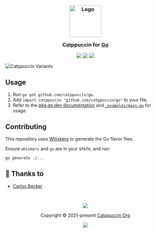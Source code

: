 <h3 align="center">
	<img src="https://raw.githubusercontent.com/catppuccin/catppuccin/main/assets/logos/exports/1544x1544_circle.png" width="100" alt="Logo"/><br/>
	<img src="https://raw.githubusercontent.com/catppuccin/catppuccin/main/assets/misc/transparent.png" height="30" width="0px"/>
	Catppuccin for <a href="https://go.dev">Go</a>
	<img src="https://raw.githubusercontent.com/catppuccin/catppuccin/main/assets/misc/transparent.png" height="30" width="0px"/>
</h3>

<p align="center">
	<a href="https://github.com/catppuccin/go/stargazers"><img src="https://img.shields.io/github/stars/catppuccin/go?colorA=363a4f&colorB=b7bdf8&style=for-the-badge"></a>
	<a href="https://github.com/catppuccin/go/issues"><img src="https://img.shields.io/github/issues/catppuccin/go?colorA=363a4f&colorB=f5a97f&style=for-the-badge"></a>
	<a href="https://github.com/catppuccin/go/contributors"><img src="https://img.shields.io/github/contributors/catppuccin/go?colorA=363a4f&colorB=a6da95&style=for-the-badge"></a>
</p>

![Catppuccin Variants](https://raw.githubusercontent.com/catppuccin/go/main/_examples/catppuccin.gif)

## Usage

1. Run `go get github.com/catppuccin/go`.
2. Add `import catppuccin "github.com/catppuccin/go"` to your file.
3. Refer to the [pkg.go.dev documentation](https://pkg.go.dev/github.com/catppuccin/go) and [`_examples/main.go`](https://github.com/catppuccin/go/blob/main/_examples/main.go) for usage.

## Contributing

This repository uses [Whiskers](https://github.com/catppuccin/whiskers) to generate the Go flavor files.

Ensure `whiskers` and `go` are in your `$PATH`, and run:

```sh
go generate ./...
```

## 💝 Thanks to

- [Carlos Becker](https://github.com/caarlos0)

&nbsp;

<p align="center">
	<img src="https://raw.githubusercontent.com/catppuccin/catppuccin/main/assets/footers/gray0_ctp_on_line.svg?sanitize=true" />
</p>

<p align="center">
	Copyright &copy; 2021-present <a href="https://github.com/catppuccin" target="_blank">Catppuccin Org</a>
</p>

<p align="center">
	<a href="https://github.com/catppuccin/catppuccin/blob/main/LICENSE"><img src="https://img.shields.io/static/v1.svg?style=for-the-badge&label=License&message=MIT&logoColor=d9e0ee&colorA=363a4f&colorB=b7bdf8"/></a>
</p>
